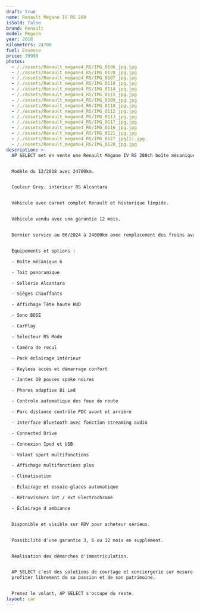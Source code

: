 ```yaml
---
draft: true
name: Renault Megane IV RS 280
isSold: false
brand: Renault
model: Megane
year: 2018
kilometers: 24700
fuel: Essence
price: 39990
photos:
  - /./assets/Renault_megane4_RS/IMG_0106_jpg.jpg
  - /./assets/Renault_megane4_RS/IMG_0120_jpg.jpg
  - /./assets/Renault_megane4_RS/IMG_0107_jpg.jpg
  - /./assets/Renault_megane4_RS/IMG_0118_jpg.jpg
  - /./assets/Renault_megane4_RS/IMG_0114_jpg.jpg
  - /./assets/Renault_megane4_RS/IMG_0115_jpg.jpg
  - /./assets/Renault_megane4_RS/IMG_0109_jpg.jpg
  - /./assets/Renault_megane4_RS/IMG_0110_jpg.jpg
  - /./assets/Renault_megane4_RS/IMG_0112_jpg.jpg
  - /./assets/Renault_megane4_RS/IMG_0113_jpg.jpg
  - /./assets/Renault_megane4_RS/IMG_0117_jpg.jpg
  - /./assets/Renault_megane4_RS/IMG_0116_jpg.jpg
  - /./assets/Renault_megane4_RS/IMG_0121_jpg.jpg
  - /./assets/Renault_megane4_RS/IMG_0127_jpg(1).jpg
  - /./assets/Renault_megane4_RS/IMG_0128_jpg.jpg
description: >-
  AP SELECT met en vente une Renault Mégane IV RS 280ch boîte mécanique.


  Modèle du 12/2018 avec 24700km.


  Couleur Grey, intérieur RS Alcantara


  Véhicule avec carnet complet Renault et historique limpide.


  Véhicule vendu avec une garantie 12 mois.


  Dernier service au 06/2024 à 24000km avec remplacement des freins avant.


  Équipements et options :

  - Boîte mécanique 6

  - Toit panoramique

  - Sellerie Alcantara

  - Sièges Chauffants

  - Affichage Tête haute HUD

  - Sono BOSE

  - CarPlay

  - Sélecteur RS Mode

  - Caméra de recul

  - Pack éclairage intérieur

  - Keyless accès et démarrage confort

  - Jantes 19 pouces spoke noires

  - Phares adaptive Bi Led

  - Controle automatique des feux de route

  - Parc distance contrôle PDC avant et arrière

  - Interface Bluetooth avec fonction streaming audio

  - Connected Drive

  - Connexion Ipod et USB

  - Volant sport multifonctions

  - Affichage multifonctions plus

  - Climatisation

  - Éclairage et essuie-glaces automatique

  - Rétroviseurs int / ext Electrochrome

  - Éclairage d ambiance


  Disponible et visible sur RDV pour acheteur sérieux.


  Possibilité d'une garantie 3, 6 ou 12 mois en supplément.


  Réalisation des démarches d'immatriculation.


  AP SELECT c'est des solutions de courtage et conciergerie sur mesure pour
  profiter librement de sa passion et de son patrimoine.


  Prenez le volant, AP SELECT s'occupe du reste.
layout: car
---
```


